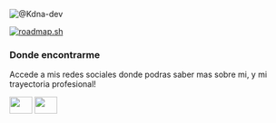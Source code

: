<!--

- 👋 Hi, I’m @Kdna-dev
- 👀 I’m interested in ...
- 🌱 I’m currently learning ...
- 💞️ I’m looking to collaborate on ...
- 📫 How to reach me ...
- 😄 Pronouns: ...
- ⚡ Fun fact: ...
-->
![@Kdna-dev](https://github.com/user-attachments/assets/46fb8c33-426a-427b-a762-4c4d4f388ec2)

[![roadmap.sh](https://roadmap.sh/card/tall/659ad4a8ae22c125233a4d6f?variant=dark&roadmaps=spring-boot%2Cjava%2Cbackend%2Cangular)](https://roadmap.sh)

<h3 align="left">Donde encontrarme</h3>
<p align="left">Accede a mis redes sociales donde podras saber mas sobre mi, y mi trayectoria profesional!</p> 
<p align="left">
<a href="https://www.linkedin.com/in/kdna/" target="blank"><img align="center" style="color:#D92FB8" src="https://cdn.jsdelivr.net/npm/simple-icons@3.0.1/icons/linkedin.svg" alt="" height="30" width="40" /></a>
<a href="https://www.instagram.com/kdna.dev/" target="blank"><img align="center" style="color:#0A66C2" src="https://cdn.jsdelivr.net/npm/simple-icons@3.0.1/icons/instagram.svg" alt="" height="30" width="40" /></a>
</p>

<!---
Kdna-dev/Kdna-dev is a ✨ special ✨ repository because its `README.md` (this file) appears on your GitHub profile.
You can click the Preview link to take a look at your changes.
--->
